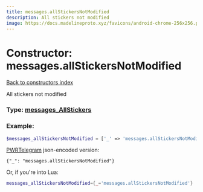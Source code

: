 ```yaml
---
title: messages.allStickersNotModified
description: All stickers not modified
image: https://docs.madelineproto.xyz/favicons/android-chrome-256x256.png
---
```

# Constructor: messages.allStickersNotModified  
[Back to constructors index](index.md)



All stickers not modified




### Type: [messages\_AllStickers](../types/messages_AllStickers.md)


### Example:

```php
$messages_allStickersNotModified = ['_' => 'messages.allStickersNotModified'];
```  

[PWRTelegram](https://pwrtelegram.xyz) json-encoded version:

```
{"_": "messages.allStickersNotModified"}
```


Or, if you're into Lua:

```lua
messages_allStickersNotModified={_='messages.allStickersNotModified'}

```


